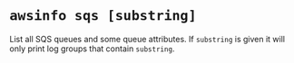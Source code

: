 # `awsinfo sqs [substring]`

List all SQS queues and some queue attributes.
If `substring` is given it will only print log groups that contain `substring`.